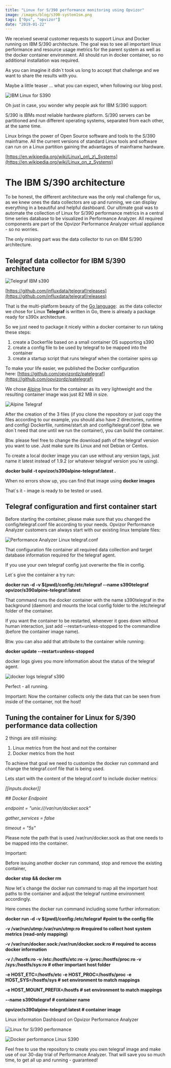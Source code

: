 ```yaml
---
title: "Linux for S/390 performance monitoring using Opvizor"
image: /images/blog/s390-system1sm.png
tags: ["Ops", "opvizor"]
date: "2019-01-22"
---
```


We received several customer requests to support Linux and Docker running on IBM S/390 architecture. The goal was to see all important linux performance and resource usage metrics for the parent system as well as the docker container environment. All should run in docker container, so no additional installation was required.

As you can imagine it didn´t took us long to accept that challenge and we want to share the results with you.

Maybe a little teaser ... what you can expect, when following our blog post.

![IBM Linux for S390](/images/blog/s390-system1sm.png)

Oh just in case, you wonder why people ask for IBM S/390 support:

S/390 is IBMs most reliable hardware platform. S/390 servers can be partitioned and run different operating systems, separated from each other, at the same time.

Linux brings the power of Open Source software and tools to the S/390 mainframe. All the current versions of standard Linux tools and software can run on a Linux partition gaining the advantages of mainframe hardware.

[https://en.wikipedia.org/wiki/Linux\_on\_z\_Systems](https://en.wikipedia.org/wiki/Linux_on_z_Systems)

# The IBM S/390 architecture

To be honest, the different architecture was the only real challenge for us, as we knew ones the data collectors are up and running, we can display everything in a beautiful and helpful dashboard. Our ultimate goal was to automate the collection of Linux for S/390 performance metrics in a central time series database to be visualized in Performance Analyzer. All required components are part of the Opvizor Performance Analyzer virtual appliance - so no worries.

The only missing part was the data collector to run on IBM S/390 architecture.

## Telegraf data collector for IBM S/390 architecture

![Telegraf IBM s390](/images/blog/telegraf.png)

[https://github.com/influxdata/telegraf/releases](https://github.com/influxdata/telegraf/releases)

That is the multi-platform beauty of the [Go language](https://golang.org/):  as the data collector we chose for Linux **Telegraf** is written in Go, there is already a package ready for s390x architecture. 

So we just need to package it nicely within a docker container to run taking these steps:

1. create a Dockerfile based on a small container OS supporting s390
2. create a config file to be used by telegraf to be mapped into the container
3. create a startup script that runs telegraf when the container spins up

To make your life easier, we published the Docker configuration here: [https://github.com/opvizordz/patelegraf](https://github.com/opvizordz/patelegraf)

We chose [Alpine](https://alpinelinux.org/) linux for the container as its very lightweight and the resulting container image was just 82 MB in size.

![Alpine Telegraf](/images/blog/containersize.png)

After the creation of the 3 files (if you clone the repository or just copy the files according to our example, you should also have 2 directories, runtime and config) Dockerfile, runtime/start.sh and config/telegraf.conf (btw. we don´t need that one until we run the container), you can build the container.

Btw. please feel free to change the download path of the telegraf version you want to use. Just make sure its Linux and not Debian or Centos.

To create a local docker image you can use without any version tags, just name it latest instead of 1.9.2 (or whatever telegraf version you´re using).

**docker build -t opvizor/s390alpine-telegraf:latest .**

When no errors show up, you can find that image using **docker images**

That´s it - image is ready to be tested or used.

## Telegraf configuration and first container start

Before starting the container, please make sure that you changed the config/telegraf.conf file according to your needs. Opvizor Performance Analyzer customers can always start with our existing linux template files:

![Performance Analyzer Linux telegraf.conf](/images/blog/linuxconfig.png)

That configuration file container all required data collection and target database information required for the telegraf agent.

If you use your own telegraf config just overwrite the file in config.

Let´s give the container a try run:

**docker run -d -v $(pwd)/config:/etc/telegraf --name s390telegraf opvizor/s390alpine-telegraf:latest**

That command runs the docker container with the name s390telegraf in the background (daemon) and mounts the local config folder to the /etc/telegraf folder of the container. 

If you want the container to be restarted, whenever it goes down without human interaction, just add --restart=unless-stopped to the commandline (before the container image name).

Btw. you can also add that attribute to the container while running:

**docker update --restart=unless-stopped <runningcontainername>**

docker logs <runningcontainername> gives you more information about the status of the telegraf agent.

![docker logs telegraf s390](/images/blog/logs.png)

Perfect - all running.

Important: Now the container collects only the data that can be seen from inside of the container, not the host!

## Tuning the container for Linux for S/390 performance data collection

2 things are still missing:

1. Linux metrics from the host and not the container
2. Docker metrics from the host

To achieve that goal we need to customize the docker run command and change the telegraf.conf file that is being used.

Lets start with the content of the telegraf.conf to include docker metrics:

_\[\[inputs.docker\]\]_

 _## Docker Endpoint_

 _endpoint = "unix:///var/run/docker.sock"_

 _gather\_services = false_

 _timeout = "5s"_

Please note the path that is used /var/run/docker.sock as that one needs to be mapped into the container.

Important: 

Before issuing another docker run command, stop and remove the existing container, 

**docker stop <runningcontainername> && docker rm <runningcontainername>**

Now let´s change the docker run command to map all the important host paths to the container and adjust the telegraf runtime environment accordingly.

Here comes the docker run command including some further information:

**docker run -d -v $(pwd)/config:/etc/telegraf #point to the config file**

**\-v /var/run/utmp:/var/run/utmp:ro #required to collect host system metrics (read-only mapping)**

**\-v /var/run/docker.sock:/var/run/docker.sock:ro # required to access docker information**

**\-v /:/hostfs:ro -v /etc:/hostfs/etc:ro -v /proc:/hostfs/proc:ro -v /sys:/hostfs/sys:ro # other important host folder**

**\-e HOST\_ETC=/hostfs/etc -e HOST\_PROC=/hostfs/proc -e HOST\_SYS=/hostfs/sys # set environment to match mappings**

**\-e HOST\_MOUNT\_PREFIX=/hostfs # set environment to match mappings**

**\--name s390telegraf # container name**

 **opvizor/s390alpine-telegraf:latest # container image**

Linux information Dashboard on Opvizor Performance Analyzer

![Linux for S/390 performance](/images/blog/s390-system1.png)

![Docker performance Linux S390](/images/blog/docker2.png)

Feel free to use the repository to create you own telegraf image and make use of our 30-day trial of Performance Analyzer. That will save you so much time, to get all up and running - guaranteed!
